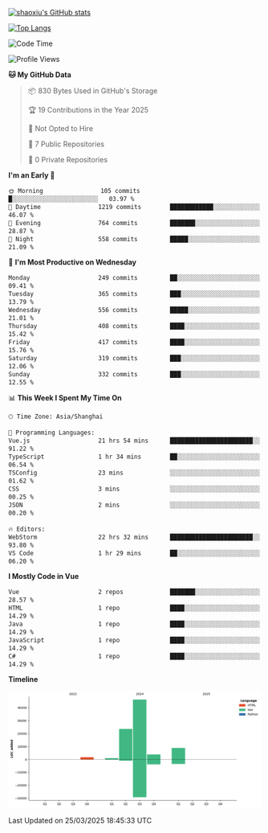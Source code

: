 [![shaoxiu's GitHub stats](https://github-readme-stats.vercel.app/api?username=shaoxiu&count_private=true&show_icons=true)](https://github.com/anuraghazra/github-readme-stats)

[![Top Langs](https://github-readme-stats.vercel.app/api/top-langs/?username=shaoxiu&layout=compact)](https://github.com/anuraghazra/github-readme-stats)


<!--START_SECTION:waka-->
![Code Time](http://img.shields.io/badge/Code%20Time-166%20hrs%208%20mins-blue)

![Profile Views](http://img.shields.io/badge/Profile%20Views-0-blue)

**🐱 My GitHub Data** 

> 📦 830 Bytes Used in GitHub's Storage 
 > 
> 🏆 19 Contributions in the Year 2025
 > 
> 🚫 Not Opted to Hire
 > 
> 📜 7 Public Repositories 
 > 
> 🔑 0 Private Repositories 
 > 
**I'm an Early 🐤** 

```text
🌞 Morning                105 commits         █░░░░░░░░░░░░░░░░░░░░░░░░   03.97 % 
🌆 Daytime                1219 commits        ████████████░░░░░░░░░░░░░   46.07 % 
🌃 Evening                764 commits         ███████░░░░░░░░░░░░░░░░░░   28.87 % 
🌙 Night                  558 commits         █████░░░░░░░░░░░░░░░░░░░░   21.09 % 
```
📅 **I'm Most Productive on Wednesday** 

```text
Monday                   249 commits         ██░░░░░░░░░░░░░░░░░░░░░░░   09.41 % 
Tuesday                  365 commits         ███░░░░░░░░░░░░░░░░░░░░░░   13.79 % 
Wednesday                556 commits         █████░░░░░░░░░░░░░░░░░░░░   21.01 % 
Thursday                 408 commits         ████░░░░░░░░░░░░░░░░░░░░░   15.42 % 
Friday                   417 commits         ████░░░░░░░░░░░░░░░░░░░░░   15.76 % 
Saturday                 319 commits         ███░░░░░░░░░░░░░░░░░░░░░░   12.06 % 
Sunday                   332 commits         ███░░░░░░░░░░░░░░░░░░░░░░   12.55 % 
```


📊 **This Week I Spent My Time On** 

```text
🕑︎ Time Zone: Asia/Shanghai

💬 Programming Languages: 
Vue.js                   21 hrs 54 mins      ███████████████████████░░   91.22 % 
TypeScript               1 hr 34 mins        ██░░░░░░░░░░░░░░░░░░░░░░░   06.54 % 
TSConfig                 23 mins             ░░░░░░░░░░░░░░░░░░░░░░░░░   01.62 % 
CSS                      3 mins              ░░░░░░░░░░░░░░░░░░░░░░░░░   00.25 % 
JSON                     2 mins              ░░░░░░░░░░░░░░░░░░░░░░░░░   00.20 % 

🔥 Editors: 
WebStorm                 22 hrs 32 mins      ███████████████████████░░   93.80 % 
VS Code                  1 hr 29 mins        ██░░░░░░░░░░░░░░░░░░░░░░░   06.20 % 
```

**I Mostly Code in Vue** 

```text
Vue                      2 repos             ███████░░░░░░░░░░░░░░░░░░   28.57 % 
HTML                     1 repo              ████░░░░░░░░░░░░░░░░░░░░░   14.29 % 
Java                     1 repo              ████░░░░░░░░░░░░░░░░░░░░░   14.29 % 
JavaScript               1 repo              ████░░░░░░░░░░░░░░░░░░░░░   14.29 % 
C#                       1 repo              ████░░░░░░░░░░░░░░░░░░░░░   14.29 % 
```



**Timeline**

![Lines of Code chart](https://raw.githubusercontent.com/shaoxiu/shaoxiu/main/assets/bar_graph.png)


 Last Updated on 25/03/2025 18:45:33 UTC
<!--END_SECTION:waka-->
